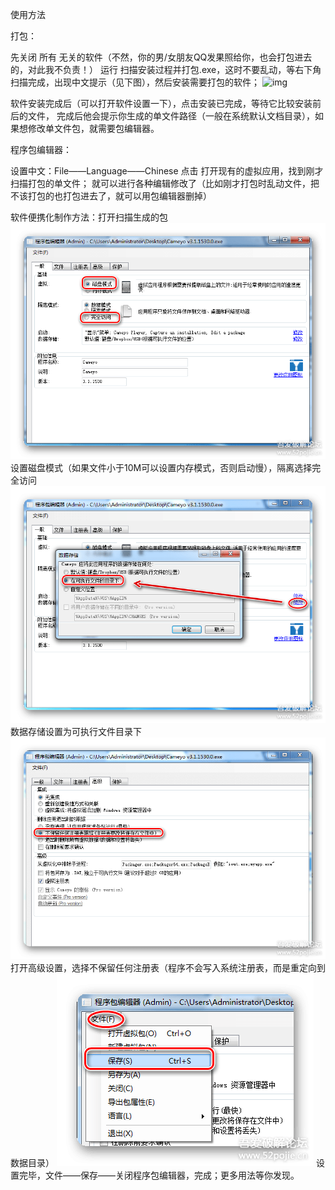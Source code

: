 使用方法

打包：

先关闭 所有 无关的软件（不然，你的男/女朋友QQ发果照给你，也会打包进去的，对此我不负责！）
运行 扫描安装过程并打包.exe，这时不要乱动，等右下角扫描完成，出现中文提示（见下图），然后安装需要打包的软件；
![img](./Cameyo.assets/181413l.png)

软件安装完成后（可以打开软件设置一下），点击安装已完成，等待它比较安装前后的文件，
完成后他会提示你生成的单文件路径（一般在系统默认文档目录），如果想修改单文件包，就需要包编辑器。


程序包编辑器：

设置中文：File——Language——Chinese
点击 打开现有的虚拟应用，找到刚才扫描打包的单文件；
就可以进行各种编辑修改了（比如刚才打包时乱动文件，把不该打包的也打包进去了，就可以用包编辑器删掉）

软件便携化制作方法：打开扫描生成的包
![img](./Cameyo.assets/181541.png)
设置磁盘模式（如果文件小于10M可以设置内存模式，否则启动慢），隔离选择完全访问
![img](./Cameyo.assets/181543.png)
数据存储设置为可执行文件目录下
![img](./Cameyo.assets/181545.png)
打开高级设置，选择不保留任何注册表（程序不会写入系统注册表，而是重定向到数据目录）
![img](./Cameyo.assets/181547.png)
设置完毕，文件——保存——关闭程序包编辑器，完成；更多用法等你发现。